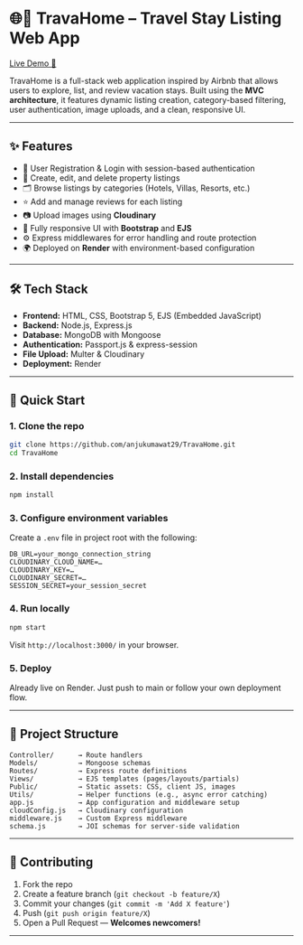 # 🌐🏩 TravaHome – Travel Stay Listing Web App

[Live Demo 🚀](https://travahome-y8v7.onrender.com)

TravaHome is a full-stack web application inspired by Airbnb that allows users to explore, list, and review vacation stays. Built using the **MVC architecture**,
it features dynamic listing creation, category-based filtering, user authentication, image uploads, and a clean, responsive UI.

---

## ✨ Features

- 🔐 User Registration & Login with session-based authentication
- 🏡 Create, edit, and delete property listings
- 🗂️ Browse listings by categories (Hotels, Villas, Resorts, etc.)
- ⭐ Add and manage reviews for each listing
- 📷 Upload images using **Cloudinary**
- 🎨 Fully responsive UI with **Bootstrap** and **EJS**
- ⚙️ Express middlewares for error handling and route protection
- 🌍 Deployed on **Render** with environment-based configuration

---

## 🛠️ Tech Stack

- **Frontend:** HTML, CSS, Bootstrap 5, EJS (Embedded JavaScript)
- **Backend:** Node.js, Express.js
- **Database:** MongoDB with Mongoose
- **Authentication:** Passport.js & express-session
- **File Upload:** Multer & Cloudinary
- **Deployment:** Render

---

## 🚀 Quick Start

### 1. Clone the repo

```bash
git clone https://github.com/anjukumawat29/TravaHome.git
cd TravaHome
```

### 2. Install dependencies

```bash
npm install
```

### 3. Configure environment variables

Create a `.env` file in project root with the following:

```
DB_URL=your_mongo_connection_string
CLOUDINARY_CLOUD_NAME=…
CLOUDINARY_KEY=…
CLOUDINARY_SECRET=…
SESSION_SECRET=your_session_secret
```

### 4. Run locally

```bash
npm start
```

Visit `http://localhost:3000/` in your browser.

### 5. Deploy

Already live on Render. Just push to main or follow your own deployment flow.

---

## 🧩 Project Structure

```
Controller/      → Route handlers  
Models/          → Mongoose schemas  
Routes/          → Express route definitions  
Views/           → EJS templates (pages/layouts/partials)  
Public/          → Static assets: CSS, client JS, images  
Utils/           → Helper functions (e.g., async error catching)  
app.js           → App configuration and middleware setup  
cloudConfig.js   → Cloudinary configuration  
middleware.js    → Custom Express middleware  
schema.js        → JOI schemas for server-side validation  
```

---

## 🤝 Contributing

1. Fork the repo
2. Create a feature branch (`git checkout -b feature/X`)
3. Commit your changes (`git commit -m 'Add X feature'`)
4. Push (`git push origin feature/X`)
5. Open a Pull Request — **Welcomes newcomers!**

---


